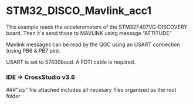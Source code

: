 # STM32_DISCO_Mavlink_acc1
This example reads the accelerometers of the STM32F407VG-DISCOVERY board.
Then it´s send those to MAVLINK using message “ATTITUDE”

Mavlink messages can be read by the QGC using an USART connection (using PB6 & PB7 pin). 

USART is set to 57400baud. A FDTI cable is required.
### IDE -> CrossStudio v3.6
###"zip" file attached includes all necesary files organised as the root folder
